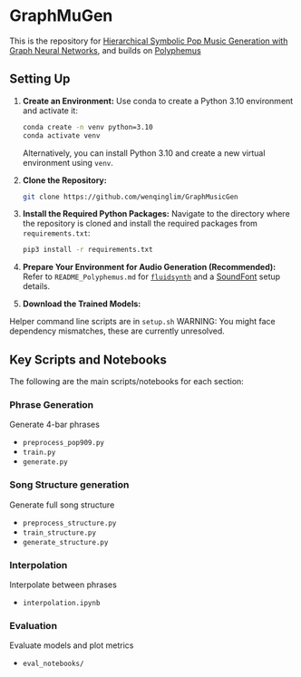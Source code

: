 # GraphMuGen

This is the repository for [Hierarchical Symbolic Pop Music Generation with Graph Neural Networks](https://arxiv.org/abs/2409.08155), 
and builds on [Polyphemus](https://github.com/EmanueleCosenza/polyphemus/)


## Setting Up
1. **Create an Environment:**
   Use conda to create a Python 3.10 environment and activate it:
   ```sh
   conda create -n venv python=3.10
   conda activate venv
   ```
   Alternatively, you can install Python 3.10 and create a new virtual environment using `venv`.

2. **Clone the Repository:**
   ```sh
   git clone https://github.com/wenqinglim/GraphMusicGen
   ```
   
4. **Install the Required Python Packages:**
   Navigate to the directory where the repository is cloned and install the required packages from `requirements.txt`:
   ```sh
   pip3 install -r requirements.txt
   ```
5. **Prepare Your Environment for Audio Generation (Recommended):**
    Refer to `README_Polyphemus.md` for [`fluidsynth`](https://github.com/FluidSynth/fluidsynth/wiki) and a [SoundFont](https://github.com/FluidSynth/fluidsynth/wiki/SoundFont) setup details.

6. **Download the Trained Models:**


Helper command line scripts are in `setup.sh`
WARNING: You might face dependency mismatches, these are currently unresolved. 

## Key Scripts and Notebooks
The following are the main scripts/notebooks for each section:
### Phrase Generation
Generate 4-bar phrases
- `preprocess_pop909.py`
- `train.py`
- `generate.py`

### Song Structure generation
Generate full song structure
- `preprocess_structure.py`
- `train_structure.py`
- `generate_structure.py`

### Interpolation
Interpolate between phrases
- `interpolation.ipynb`

### Evaluation
Evaluate models and plot metrics
- `eval_notebooks/`
